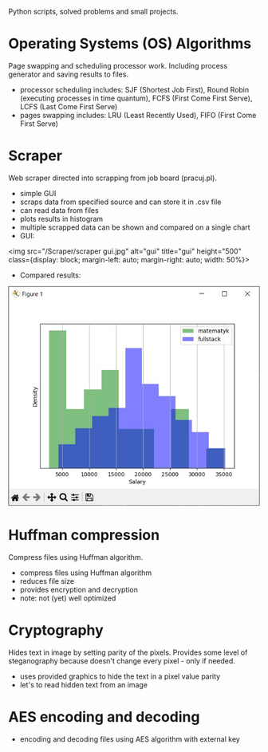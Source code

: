 Python scripts, solved problems and small projects.

# Operating Systems (OS) Algorithms
Page swapping and scheduling processor work. Including process generator and saving results to files.
- processor scheduling includes: SJF (Shortest Job First), Round Robin (executing processes in time quantum), FCFS (First Come First Serve), LCFS (Last Come First Serve)
- pages swapping includes: LRU (Least Recently Used), FIFO (First Come First Serve)

# Scraper
Web scraper directed into scrapping from job board (pracuj.pl).
- simple GUI
- scraps data from specified source and can store it in .csv file
- can read data from files
- plots results in histogram
- multiple scrapped data can be shown and compared on a single chart
- GUI:

<img src="/Scraper/scraper gui.jpg" alt="gui" title="gui" height="500" class={display: block; margin-left: auto; margin-right: auto; width: 50%}>

- Compared results:

<img src="/Scraper/scraper histogram.jpg" alt="histogram" title="histogram" height=50%>

# Huffman compression
Compress files using Huffman algorithm.
- compress files using Huffman algorithm
- reduces file size
- provides encryption and decryption
- note: not (yet) well optimized

# Cryptography
Hides text in image by setting parity of the pixels. Provides some level of steganography because doesn't change every pixel - only if needed. 
- uses provided graphics to hide the text in a pixel value parity
- let's to read hidden text from an image

# AES encoding and decoding
- encoding and decoding files using AES algorithm with external key
